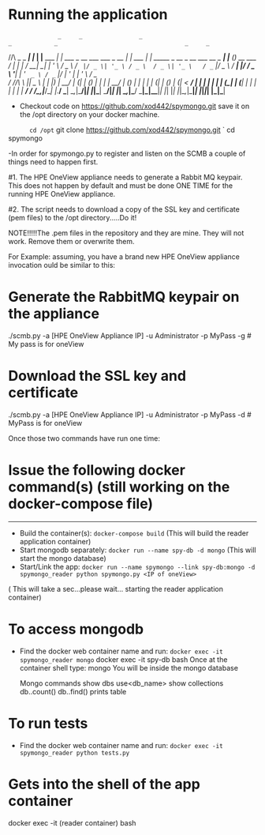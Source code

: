 # Running the application

                  _     _                _                                      _            _                                    _     _
  /\/\  _   _ ___| |_  | |__   ___    __| | ___  _ __   ___    ___  _ __     __| | ___   ___| | _____ _ __   _ __ ___   __ _  ___| |__ (_)_ __   ___
 /    \| | | / __| __| | '_ \ / _ \  / _` |/ _ \| '_ \ / _ \  / _ \| '_ \   / _` |/ _ \ / __| |/ / _ \ '__| | '_ ` _ \ / _` |/ __| '_ \| | '_ \ / _ \
/ /\/\ \ |_| \__ \ |_  | |_) |  __/ | (_| | (_) | | | |  __/ | (_) | | | | | (_| | (_) | (__|   <  __/ |    | | | | | | (_| | (__| | | | | | | |  __/
\/    \/\__,_|___/\__| |_.__/ \___|  \__,_|\___/|_| |_|\___|  \___/|_| |_|  \__,_|\___/ \___|_|\_\___|_|    |_| |_| |_|\__,_|\___|_| |_|_|_| |_|\___|

- Checkout code on https://github.com/xod442/spymongo.git save it on the /opt directory on your docker machine.

`       cd /opt
`       git clone https://github.com/xod442/spymongo.git
`       cd spymongo

-In order for spymongo.py to register and listen on the SCMB a couple of things need to happen first.

#1. The HPE OneView appliance needs to generate a Rabbit MQ keypair.
This does not happen by default and must be done ONE TIME for the running HPE OneView
appliance.

#2. The script needs to download a copy of the SSL key and certificate (pem files) to the /opt directory.....Do it!

NOTE!!!!!The .pem files in the repository and they are mine. They will not work. Remove them or overwrite them.

For Example: assuming, you have a brand new HPE OneView appliance invocation ould be similar to this:

# Generate the RabbitMQ keypair on the appliance

  ./scmb.py -a [HPE OneView Appliance IP] -u Administrator -p MyPass -g    # My pass is for oneView

# Download the SSL key and certificate

  ./scmb.py -a [HPE OneView Appliance IP] -u Administrator -p MyPass -d    # MyPass is for oneView

Once those two commands have run one time:

# Issue the following docker command(s) (still working on the docker-compose file)

---------------------------------------------------------------------------------------------------------
- Build the container(s): `docker-compose build`  (This will build the reader application container)
- Start mongodb separately: `docker run --name spy-db -d mongo` (This will start the mongo database)
- Start/Link the app: `docker run --name spymongo --link spy-db:mongo -d spymongo_reader python spymongo.py <IP of oneView>`

( This will take a sec...please wait... starting the reader application container)


# To access mongodb
- Find the docker web container name and run: `docker exec -it spymongo_reader mongo`
  docker exec -it spy-db bash
  Once at the container shell type: mongo
  You will be inside the mongo database

  Mongo commands
  show dbs
  use<db_name>
  show collections
  db.<collection-name>.count()
  db.<collection-name>.find()   prints table


# To run tests
- Find the docker web container name and run: `docker exec -it spymongo_reader python tests.py`

# Gets into the shell of the app container
docker exec -it (reader container) bash


